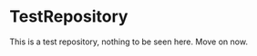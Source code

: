 TestRepository
==============

This is a test repository, nothing to be seen here. Move on now. 
 
 
  
 
 
  
 
 
 
 
 
 
 
  
 
 
